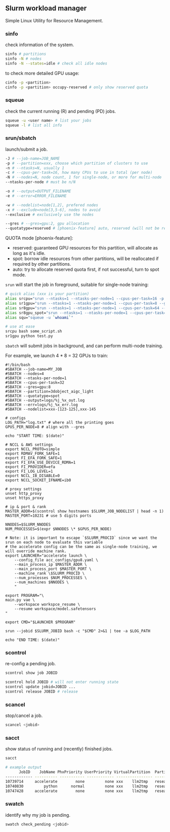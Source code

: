## Slurm workload manager

Simple Linux Utility for Resource Management.



### sinfo

check information of the system.

```bash
sinfo # partitions
sinfo -N # nodes
sinfo -N --states=idle # check all idle nodes
```

to check more detailed GPU usage:

```bash
cinfo -p <partition> 
cinfo -p <partition> occupy-reserved # only show reserved quota
```



### squeue

check the current running (R) and pending (PD) jobs.

```bash
squeue -u <user name> # list your jobs
squeue -l # list all info
```



### srun/sbatch

launch/submit a job.

```bash
-J # --job-name=JOB_NAME
-p # --partition=xxx, choose which partition of clusters to use
-n # --ntasks=N, usually 1
-c # --cpus-per-task=16, how many CPUs to use in total (per node)
-N # --nodes=N, node count, 1 for single-node, or more for multi-node
--ntasks-per-node # must be n/N

-o # --output=OUTPUT_FILENAME
-e # --error=ERROR_FILENAME

-w # --nodelist=node[1,2], prefered nodes
-x # --exclude=node[3,5-6], nodes to avoid
--exclusive # exclusively use the nodes

--gres # --gres=gpu:2, gpu allocation
--quotatype=reserved # [phoenix-feature] auto, reserved (will not be reallocated), spot (may be reallocated)
```

QUOTA mode [phoenix-feature]:

* reserved: guaranteed GPU resources for this partition, will allocate as long as it's idle.
* spot: borrow idle resources from other partitions, will be reallocated if required by other partitions.
* auto: try to allocate reserved quota first, if not successful, turn to spot mode.



`srun` will start the job in foreground, suitable for single-node training:

```bash
# quick alias (xxx is your partition)
alias srcpu="srun --ntasks=1 --ntasks-per-node=1 --cpus-per-task=16 -p xxx"
alias sr1gpu="srun --ntasks=1 --ntasks-per-node=1 --cpus-per-task=8 --gres=gpu:1 -p xxx"
alias sr8gpu="srun --ntasks=1 --ntasks-per-node=1 --cpus-per-task=64 --gres=gpu:8 -p xxx"
alias sr8gpu_spot="srun --ntasks=1 --ntasks-per-node=1 --cpus-per-task=64 --gres=gpu:8 --quotatype=spot -p xxx"
alias squ="squeue -u `whoami`"

# use at ease
srcpu bash some_script.sh
sr1gpu python test.py
```



`sbatch` will submit jobs in background, and can perform multi-node training.

For example, we launch 4 * 8 = 32 GPUs to train:

```shell
#!/bin/bash
#SBATCH --job-name=MY_JOB
#SBATCH --nodes=4
#SBATCH --ntasks-per-node=1
#SBATCH --cpus-per-task=32
#SBATCH --gres=gpu:8
#SBATCH --partition=3dobject_aigc_light
#SBATCH --quotatype=spot
#SBATCH --output=logs/%j_%x_out.log
#SBATCH --err=logs/%j_%x_err.log
#SBATCH --nodelist=xxx-[123-125],xxx-145

# configs
LOG_PATH="log.txt" # where all the printing goes
GPUS_PER_NODE=8 # align with --gres

echo "START TIME: $(date)"

# NCCL & AWS settings
export NCCL_PROTO=simple
export RDMAV_FORK_SAFE=1
export FI_EFA_FORK_SAFE=1
export FI_EFA_USE_DEVICE_RDMA=1
export FI_PROVIDER=efa
export FI_LOG_LEVEL=1
export NCCL_IB_DISABLE=0
export NCCL_SOCKET_IFNAME=ib0

# proxy settings
unset http_proxy
unset https_proxy

# ip & port & rank
MASTER_ADDR=$(scontrol show hostnames $SLURM_JOB_NODELIST | head -n 1)
MASTER_PORT=10231 # use 5 digits ports

NNODES=$SLURM_NNODES
NUM_PROCESSES=$(expr $NNODES \* $GPUS_PER_NODE)

# Note: it is important to escape `$SLURM_PROCID` since we want the srun on each node to evaluate this variable
# the accelerate config can be the same as single-node training, we will override machine rank.
export LAUNCHER="accelerate launch \
    --config_file acc_configs/gpu8.yaml \
    --main_process_ip $MASTER_ADDR \
    --main_process_port $MASTER_PORT \
    --machine_rank \$SLURM_PROCID \
    --num_processes $NUM_PROCESSES \
    --num_machines $NNODES \
    "

export PROGRAM="\
main.py vae \
    --workspace workspce_resume \
    --resume workspace/model.safetensors
"

export CMD="$LAUNCHER $PROGRAM"

srun --jobid $SLURM_JOBID bash -c "$CMD" 2>&1 | tee -a $LOG_PATH

echo "END TIME: $(date)"
```



### scontrol

re-config a pending job.

```bash
scontrol show job JOBID

scontrol hold JOBID # will not enter running state
scontrol update jobid=JOBID ...
scontrol release JOBID # release
```



### scancel 

stop/cancel a job.

```bash
scancel <jobid>
```



### sacct

show status of running and (recently) finished jobs.

```bash
sacct

# example output
      JobID    JobName PhxPriority UserPriority VirtualPartition  Partition    Account  AllocGPUS  AllocCPUS      State ExitCode 
------------ ---------- ----------- ------------ ---------------- ---------- ---------- ---------- ---------- ---------- -------- 
10739714     accelerate        none         none xxx    llm2tmp   research          8         64 CANCELLED+      0:0 
10740830         python      normal         none xxx    llm2tmp   research          1         16    RUNNING      0:0 
10747428     accelerate        none         none xxx    llm2tmp   research          8         40  COMPLETED      0:0 
```



### swatch

identify why my job is pending.

```bash
swatch check_pending <jobid>
```

